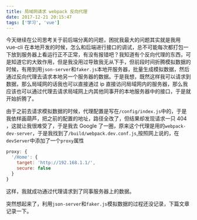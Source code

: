 ```yaml
---
title: 局域网请求 webpack 反向代理
date: 2017-12-21 20:15:47
tags: ['学习', 'vue']
---
```

今天继续在公司思考关于前后端分离的问题，困扰我最大的问题其实就是我用 vue-cli 在本地开发的时候，怎么和后端进行接口的调试，总不可能每次都打包一下放到服务器上看运行正不正常，有没有报错吧？我知道有个反向代理的东西，可是知道它的大致作用，但是我没用过导致我无从下手，但前段时间折腾模拟数据的时候，有用到用`json-server`和`faker.js`本地开服务器，批量生成模拟数据，然后通过反向代理去请求本地另一个服务器的数据。于是我想，既然这样我可以请求到数据，那么局域网的话我也可以直接通过 ip 直接访问局域网内的服务器，那么我应该也可以通过代理去请求局域网上内其他同事开的本地服务器中的接口，于是就开始折腾了。
<!--more-->
由于之前去请求模拟数据的时候，代理配置是写在`/config/index.js`中的，于是我依样画葫芦，把之前的配置的地址，路径全改了，但结果却发现请求一只 404 ，这就让我很难受了，于是我去 Google 了一圈，原来这个代理是用的`webpack-dev-server`，于是我找到了`/build/webpack.dev.conf.js`,按照网上说的，在`devServer`中添加了一个`proxy`属性
```javascript
proxy: {
  '/Home': {
    target: 'http://192.168.1.1/',
    secure: false
  }
}
```
这样，我就成功通过代理请求到了同事服务器上的数据。

突然想起来了，利用`json-server`和`faker.js`模拟数据的过程还没记录，下篇文章记录一下。
